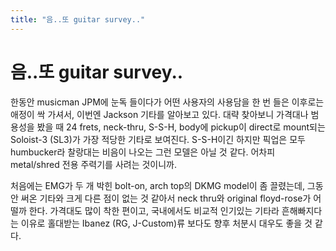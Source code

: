 ```yaml
---
title: "음..또 guitar survey.."
---
```

# 음..또 guitar survey..

한동안 musicman JPM에 눈독 들이다가 어떤 사용자의 사용담을 한 번 들은 이후로는 애정이 싹 가셔서, 이번엔 Jackson 기타를 알아보고 있다. 대략 찾아보니 가격대나 범용성을 봤을 때 24 frets, neck-thru, S-S-H, body에 pickup이 direct로 mount되는 Soloist-3 (SL3)가 가장 적당한 기타로 보여진다. S-S-H이긴 하지만 픽업은 모두 humbucker라 찰랑대는 비음이 나오는 그런 모델은 아닐 것 같다. 어차피 metal/shred 전용 주력기를 사려는 것이니까.

처음에는 EMG가 두 개 박힌 bolt-on, arch top의 DKMG model이 좀 끌렸는데, 그동안 써온 기타와 크게 다른 점이 없는 것 같아서 neck thru와 original floyd-rose가 어떨까 한다. 가격대도 많이 착한 편이고, 국내에서도 비교적 인기있는 기타라 흔해빠지다는 이유로 홀대받는 Ibanez (RG, J-Custom)류 보다도 향후 처분시 대우도 좋을 것 같다.


